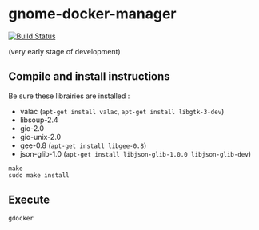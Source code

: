 # gnome-docker-manager

[![Build Status](https://travis-ci.org/lcallarec/gnome-docker-manager.svg?branch=master)](https://travis-ci.org/lcallarec/gnome-docker-manager)

(very early stage of development)

## Compile and install instructions

Be sure these librairies are installed :

* valac (`apt-get install valac`, `apt-get install libgtk-3-dev`)
* libsoup-2.4
* gio-2.0
* gio-unix-2.0
* gee-0.8 (`apt-get install libgee-0.8`)
* json-glib-1.0 (`apt-get install libjson-glib-1.0.0 libjson-glib-dev`)

```
make
sudo make install
```

## Execute
```
gdocker
```

